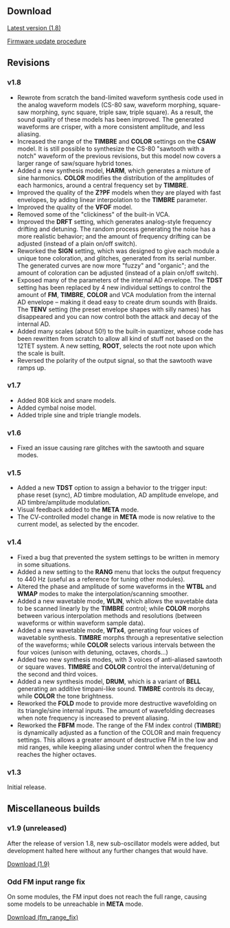 ## Download

[Latest version (1.8)](downloads/braids_1.8.wav)

[Firmware update procedure](../manual#firmware)

## Revisions

### v1.8
* Rewrote from scratch the band-limited waveform synthesis code used in the analog waveform models (CS-80 saw, waveform morphing, square-saw morphing, sync square, triple saw, triple square). As a result, the sound quality of these models has been improved. The generated waveforms are crisper, with a more consistent amplitude, and less aliasing.
* Increased the range of the **TIMBRE** and **COLOR** settings on the **CSAW** model. It is still possible to synthesize the CS-80 "sawtooth with a notch" waveform of the previous revisions, but this model now covers a larger range of saw/square hybrid tones.
* Added a new synthesis model, **HARM**, which generates a mixture of sine harmonics. **COLOR** modifies the distribution of the amplitudes of each harmonics, around a central frequency set by **TIMBRE**.
* Improved the quality of the **Z?PF** models when they are played with fast envelopes, by adding linear interpolation to the **TIMBRE** parameter.
* Improved the quality of the **VFOF** model.
* Removed some of the "clickiness" of the built-in VCA.
* Improved the **DRFT** setting, which generates analog-style frequency drifting and detuning. The random process generating the noise has a more realistic behavior; and the amount of frequency drifting can be adjusted (instead of a plain on/off switch).
* Reworked the **SIGN** setting, which was designed to give each module a unique tone coloration, and glitches, generated from its serial number. The generated curves are now more "fuzzy" and "organic"; and the amount of coloration can be adjusted (instead of a plain on/off switch).
* Exposed many of the parameters of the internal AD envelope. The **TDST** setting has been replaced by 4 new individual settings to control the amount of **FM**, **TIMBRE**, **COLOR** and VCA modulation from the internal AD envelope – making it dead easy to create drum sounds with Braids. The **TENV** setting (the preset envelope shapes with silly names) has disappeared and you can now control both the attack and decay of the internal AD.
* Added many scales (about 50!) to the built-in quantizer, whose code has been rewritten from scratch to allow all kind of stuff not based on the 12TET system. A new setting, **ROOT**, selects the root note upon which the scale is built.
* Reversed the polarity of the output signal, so that the sawtooth wave ramps up.

### v1.7

* Added 808 kick and snare models.
* Added cymbal noise model.
* Added triple sine and triple triangle models.

### v1.6

* Fixed an issue causing rare glitches with the sawtooth and square modes.

### v1.5

* Added a new **TDST** option to assign a behavior to the trigger input: phase reset (sync), AD timbre modulation, AD amplitude envelope, and AD timbre/amplitude modulation.
* Visual feedback added to the **META** mode.
* The CV-controlled model change in **META** mode is now relative to the current model, as selected by the encoder.

### v1.4

* Fixed a bug that prevented the system settings to be written in memory in some situations.
* Added a new setting to the **RANG** menu that locks the output frequency to 440 Hz (useful as a reference for tuning other modules).
* Altered the phase and amplitude of some waveforms in the **WTBL** and **WMAP** modes to make the interpolation/scanning smoother.
* Added a new wavetable mode, **WLIN**, which allows the wavetable data to be scanned linearly by the **TIMBRE** control; while **COLOR** morphs between various interpolation methods and resolutions (between waveforms or within waveform sample data).
* Added a new wavetable mode, **WTx4**, generating four voices of wavetable synthesis. **TIMBRE** morphs through a representative selection of the waveforms; while **COLOR** selects various intervals between the four voices (unison with detuning, octaves, chords…)
* Added two new synthesis modes, with 3 voices of anti-aliased sawtooth or square waves. **TIMBRE** and **COLOR** control the interval/detuning of the second and third voices.
* Added a new synthesis model, **DRUM**, which is a variant of **BELL** generating an additive timpani-like sound. **TIMBRE** controls its decay, while **COLOR** the tone brightness.
* Reworked the **FOLD** mode to provide more destructive wavefolding on its triangle/sine internal inputs. The amount of wavefolding decreases when note frequency is increased to prevent aliasing.
* Reworked the **FBFM** mode. The range of the FM index control (**TIMBRE**) is dynamically adjusted as a function of the COLOR and main frequency settings. This allows a greater amount of destructive FM in the low and mid ranges, while keeping aliasing under control when the frequency reaches the higher octaves.

### v1.3

Initial release.

## Miscellaneous builds

### v1.9 (unreleased)

After the release of version 1.8, new sub-oscillator models were added, but development halted here without any further changes that would have.

[Download (1.9)](downloads/braids_1.9.zip)

### Odd FM input range fix

On some modules, the FM input does not reach the full range, causing some models to be unreachable in **META** mode.

[Download (fm_range_fix)](downloads/braids_fm_range_fix.zip)
